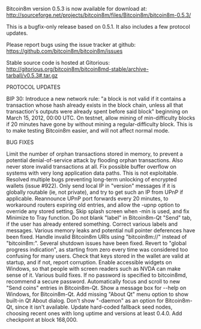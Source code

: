Bitcoin8m version 0.5.3 is now available for download at:
http://sourceforge.net/projects/bitcoin8m/files/Bitcoin8m/bitcoin8m-0.5.3/

This is a bugfix-only release based on 0.5.1.
It also includes a few protocol updates.

Please report bugs using the issue tracker at github:
https://github.com/bitcoin8m/bitcoin8m/issues

Stable source code is hosted at Gitorious:
http://gitorious.org/bitcoin8m/bitcoin8md-stable/archive-tarball/v0.5.3#.tar.gz

PROTOCOL UPDATES

BIP 30: Introduce a new network rule: "a block is not valid if it contains a transaction whose hash already exists in the block chain, unless all that transaction's outputs were already spent before said block" beginning on March 15, 2012, 00:00 UTC.
On testnet, allow mining of min-difficulty blocks if 20 minutes have gone by without mining a regular-difficulty block. This is to make testing Bitcoin8m easier, and will not affect normal mode.

BUG FIXES

Limit the number of orphan transactions stored in memory, to prevent a potential denial-of-service attack by flooding orphan transactions. Also never store invalid transactions at all.
Fix possible buffer overflow on systems with very long application data paths. This is not exploitable.
Resolved multiple bugs preventing long-term unlocking of encrypted wallets
(issue #922).
Only send local IP in "version" messages if it is globally routable (ie, not private), and try to get such an IP from UPnP if applicable.
Reannounce UPnP port forwards every 20 minutes, to workaround routers expiring old entries, and allow the -upnp option to override any stored setting.
Skip splash screen when -min is used, and fix Minimize to Tray function.
Do not blank "label" in Bitcoin8m-Qt "Send" tab, if the user has already entered something.
Correct various labels and messages.
Various memory leaks and potential null pointer deferences have been fixed.
Handle invalid Bitcoin8m URIs using "bitcoin8m://" instead of "bitcoin8m:".
Several shutdown issues have been fixed.
Revert to "global progress indication", as starting from zero every time was considered too confusing for many users.
Check that keys stored in the wallet are valid at startup, and if not, report corruption.
Enable accessible widgets on Windows, so that people with screen readers such as NVDA can make sense of it.
Various build fixes.
If no password is specified to bitcoin8md, recommend a secure password.
Automatically focus and scroll to new "Send coins" entries in Bitcoin8m-Qt.
Show a message box for --help on Windows, for Bitcoin8m-Qt.
Add missing "About Qt" menu option to show built-in Qt About dialog.
Don't show "-daemon" as an option for Bitcoin8m-Qt, since it isn't available.
Update hard-coded fallback seed nodes, choosing recent ones with long uptime and versions at least 0.4.0.
Add checkpoint at block 168,000.
